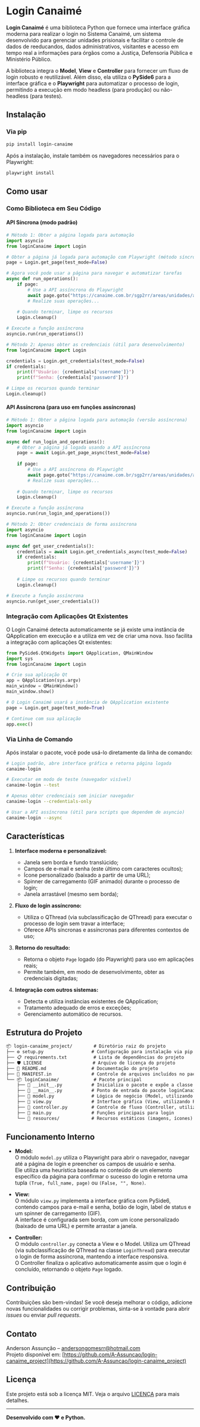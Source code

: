 # Login Canaimé

**Login Canaimé** é uma biblioteca Python que fornece uma interface gráfica moderna para realizar o login no Sistema Canaimé, um sistema desenvolvido para gerenciar unidades prisionais e facilitar o controle de dados de reeducandos, dados administrativos, visitantes e acesso em tempo real a informações para órgãos como a Justiça, Defensoria Pública e Ministério Público.

A biblioteca integra o **Model**, **View** e **Controller** para fornecer um fluxo de login robusto e reutilizável. Além disso, ela utiliza o **PySide6** para a interface gráfica e o **Playwright** para automatizar o processo de login, permitindo a execução em modo headless (para produção) ou não-headless (para testes).

## Instalação

### Via pip

```bash
pip install login-canaime
```

Após a instalação, instale também os navegadores necessários para o Playwright:

```bash
playwright install
```

## Como usar

### Como Biblioteca em Seu Código

#### API Síncrona (modo padrão)

```python
# Método 1: Obter a página logada para automação
import asyncio
from loginCanaime import Login

# Obter a página já logada para automação com Playwright (método síncrono)
page = Login.get_page(test_mode=False)

# Agora você pode usar a página para navegar e automatizar tarefas
async def run_operations():
    if page:
        # Use a API assíncrona do Playwright
        await page.goto("https://canaime.com.br/sgp2rr/areas/unidades/alguma_pagina.php")
        # Realize suas operações...
    
    # Quando terminar, limpe os recursos
    Login.cleanup()

# Execute a função assíncrona
asyncio.run(run_operations())
```

```python
# Método 2: Apenas obter as credenciais (útil para desenvolvimento)
from loginCanaime import Login

credentials = Login.get_credentials(test_mode=False)
if credentials:
    print(f"Usuário: {credentials['username']}")
    print(f"Senha: {credentials['password']}")

# Limpe os recursos quando terminar
Login.cleanup()
```

#### API Assíncrona (para uso em funções assíncronas)

```python
# Método 1: Obter a página logada para automação (versão assíncrona)
import asyncio
from loginCanaime import Login

async def run_login_and_operations():
    # Obter a página já logada usando a API assíncrona
    page = await Login.get_page_async(test_mode=False)
    
    if page:
        # Use a API assíncrona do Playwright
        await page.goto("https://canaime.com.br/sgp2rr/areas/unidades/alguma_pagina.php")
        # Realize suas operações...
    
    # Quando terminar, limpe os recursos
    Login.cleanup()

# Execute a função assíncrona
asyncio.run(run_login_and_operations())
```

```python
# Método 2: Obter credenciais de forma assíncrona
import asyncio
from loginCanaime import Login

async def get_user_credentials():
    credentials = await Login.get_credentials_async(test_mode=False)
    if credentials:
        print(f"Usuário: {credentials['username']}")
        print(f"Senha: {credentials['password']}")
    
    # Limpe os recursos quando terminar
    Login.cleanup()

# Execute a função assíncrona
asyncio.run(get_user_credentials())
```

### Integração com Aplicações Qt Existentes

O Login Canaimé detecta automaticamente se já existe uma instância de QApplication em execução e a utiliza em vez de criar uma nova. Isso facilita a integração com aplicações Qt existentes:

```python
from PySide6.QtWidgets import QApplication, QMainWindow
import sys
from loginCanaime import Login

# Crie sua aplicação Qt
app = QApplication(sys.argv)
main_window = QMainWindow()
main_window.show()

# O Login Canaimé usará a instância de QApplication existente
page = Login.get_page(test_mode=True)

# Continue com sua aplicação
app.exec()
```

### Via Linha de Comando

Após instalar o pacote, você pode usá-lo diretamente da linha de comando:

```bash
# Login padrão, abre interface gráfica e retorna página logada
canaime-login

# Executar em modo de teste (navegador visível)
canaime-login --test

# Apenas obter credenciais sem iniciar navegador
canaime-login --credentials-only

# Usar a API assíncrona (útil para scripts que dependem de asyncio)
canaime-login --async
```

## Características

 1. **Interface moderna e personalizável:**
	  - Janela sem borda e fundo translúcido;
     - Campos de e-mail e senha (este último com caracteres ocultos);
     - Ícone personalizado (baixado a partir de uma URL);
     - Spinner de carregamento (GIF animado) durante o processo de login;
     - Janela arrastável (mesmo sem borda);

 2. **Fluxo de login assíncrono:**  
	 - Utiliza o QThread (via subclassificação de QThread) para executar o processo de login sem travar a interface;
	 - Oferece APIs síncronas e assíncronas para diferentes contextos de uso;

 3. **Retorno do resultado:**  
	 - Retorna o objeto `Page` logado (do Playwright) para uso em aplicações reais;
	 - Permite também, em modo de desenvolvimento, obter as credenciais digitadas;

 4. **Integração com outros sistemas:**
	 - Detecta e utiliza instâncias existentes de QApplication;
	 - Tratamento adequado de erros e exceções;
	 - Gerenciamento automático de recursos.

## Estrutura do Projeto

```markdown
📦 login-canaime_project/        # Diretório raiz do projeto
├── ⚙️ setup.py                  # Configuração para instalação via pip
├── 📋 requirements.txt          # Lista de dependências do projeto
├── 🛡️ LICENSE                   # Arquivo de licença do projeto
├── 📖 README.md                 # Documentação do projeto
├── 📝 MANIFEST.in               # Controle de arquivos incluídos no pacote
└── 📦 loginCanaime/             # Pacote principal
    ├── 📄 __init__.py           # Inicializa o pacote e expõe a classe Login
    ├── 📄 __main__.py           # Ponto de entrada do pacote loginCanaime
    ├── 📄 model.py              # Lógica de negócio (Model, utilizando Playwright)
    ├── 📄 view.py               # Interface gráfica (View, utilizando PySide6)
    ├── 📄 controller.py         # Controle de fluxo (Controller, utilizando QThread)
    ├── 📄 main.py               # Funções principais para login
    └── 📁 resources/            # Recursos estáticos (imagens, ícones)
   ```

## Funcionamento Interno

-   **Model:**  
    O módulo `model.py` utiliza o Playwright para abrir o navegador, navegar até a página de login e preencher os campos de usuário e senha.  
    Ele utiliza uma heurística baseada no conteúdo de um elemento específico da página para confirmar o sucesso do login e retorna uma tupla `(True, full_name, page)` ou `(False, "", None)`.
    
-   **View:**  
    O módulo `view.py` implementa a interface gráfica com PySide6, contendo campos para e-mail e senha, botão de login, label de status e um spinner de carregamento (GIF).  
    A interface é configurada sem borda, com um ícone personalizado (baixado de uma URL) e permite arrastar a janela.
    
-   **Controller:**  
    O módulo `controller.py` conecta a View e o Model. Utiliza um QThread (via subclassificação de QThread na classe `LoginThread`) para executar o login de forma assíncrona, mantendo a interface responsiva.  
    O Controller finaliza o aplicativo automaticamente assim que o login é concluído, retornando o objeto `Page` logado.
    

## Contribuição

Contribuições são bem-vindas! Se você deseja melhorar o código, adicione novas funcionalidades ou corrigir problemas, sinta-se à vontade para abrir _issues_ ou enviar _pull requests_.



## Contato

Anderson Assunção – andersongomesrr@hotmail.com  
Projeto disponível em: [https://github.com/A-Assuncao/login-canaime_project](https://github.com/A-Assuncao/login-canaime_project)

## Licença

Este projeto está sob a licença MIT. Veja o arquivo [LICENÇA](LICENSE) para mais detalhes.  
  
----------  
**Desenvolvido com ♥ e Python.**